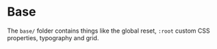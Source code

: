 # Base

The `base/` folder contains things like the global reset, `:root` custom CSS properties, typography and grid.
